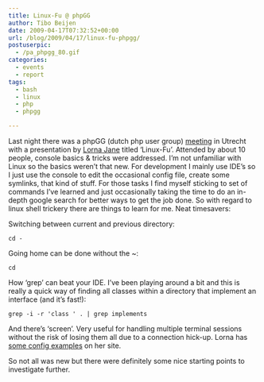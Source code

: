 ```yaml
---
title: Linux-Fu @ phpGG
author: Tibo Beijen
date: 2009-04-17T07:32:52+00:00
url: /blog/2009/04/17/linux-fu-phpgg/
postuserpic:
  - /pa_phpgg_80.gif
categories:
  - events
  - report
tags:
  - bash
  - linux
  - php
  - phpgg

---
```

Last night there was a phpGG (dutch php user group) [meeting][1] in Utrecht with a presentation by [Lorna Jane][2] titled &#8216;Linux-Fu&#8217;. Attended by about 10 people, console basics &#038; tricks were addressed. I&#8217;m not unfamiliar with Linux so the basics weren&#8217;t that new. For development I mainly use IDE&#8217;s so I just use the console to edit the occasional config file, create some symlinks, that kind of stuff. For those tasks I find myself sticking to set of commands I&#8217;ve learned and just occasionally taking the time to do an in-depth google search for better ways to get the job done. So with regard to linux shell trickery there are things to learn for me. Neat timesavers:

Switching between current and previous directory:

    cd -

Going home can be done without the ~:

    cd

How &#8216;grep&#8217; can beat your IDE. I&#8217;ve been playing around a bit and this is really a quick way of finding all classes within a directory that implement an interface (and it&#8217;s fast!):

    grep -i -r 'class ' . | grep implements

And there&#8217;s &#8216;screen&#8217;. Very useful for handling multiple terminal sessions without the risk of losing them all due to a connection hick-up. Lorna has [some config examples][3] on her site.

So not all was new but there were definitely some nice starting points to investigate further.

 [1]: http://www.phpgg.nl/april2009
 [2]: http://www.lornajane.net/posts/2009/Speaking-at-phpGG
 [3]: http://www.lornajane.net/posts/2008/Colourful-Tabs-in-Screen